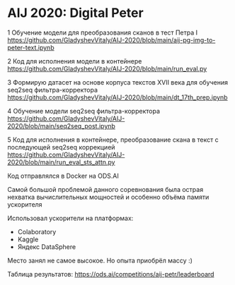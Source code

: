 # AIJ 2020: Digital Peter

1 Обучение модели для преобразования сканов в тест Петра I
<br>https://github.com/GladyshevVitaly/AIJ-2020/blob/main/aij-pg-img-to-peter-text.ipynb

2 Код для исполнения модели в контейнере
<br>https://github.com/GladyshevVitaly/AIJ-2020/blob/main/run_eval.py

3 Формирую датасет на основе корпуса текстов XVII века для обучения seq2seq фильтра-корректора
<br>https://github.com/GladyshevVitaly/AIJ-2020/blob/main/dt_17th_prep.ipynb

4 Обучение модели seq2seq фильтра-корректора
<br>https://github.com/GladyshevVitaly/AIJ-2020/blob/main/seq2seq_post.ipynb

5 Код для исполнения в контейнере, преобразование скана в текст с последующей seq2seq коррекцией
<br>https://github.com/GladyshevVitaly/AIJ-2020/blob/main/run_eval_sts_attn.py

Код отправлялся в Docker на ODS.AI

Самой большой проблемой данного соревнования была острая нехватка вычислительных мощностей и особенно объёма памяти ускорителя

Использовал ускорители на платформах:
- Colaboratory
- Kaggle
- Яндекс DataSphere

Место занял не самое высокое. Но опыта приобрёл массу :)

Таблица результатов: https://ods.ai/competitions/aij-petr/leaderboard
